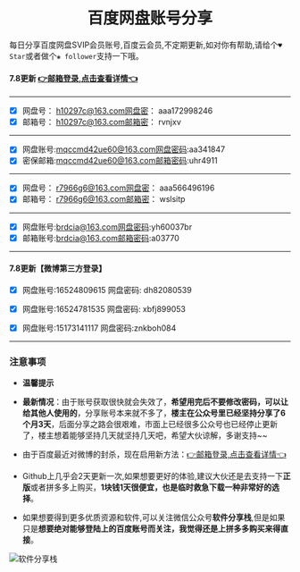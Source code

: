<h1 align="center">百度网盘账号分享</h1>

每日分享百度网盘SVIP会员账号,百度云会员,不定期更新,如对你有帮助,请给个`♥ Star`或者做个`❀ follower`支持一下哦。


#### 7.8更新 [👉邮箱登录,点击查看详情👈](https://mp.weixin.qq.com/s/I92g9NQHru8VkGvXl57ljg) 

---

- [x] 网盘号： h10297c@163.com网盘密： aaa172998246
- [x] 邮箱号： h10297c@163.com邮箱密： rvnjxv

---

- [x] 网盘账号:mqccmd42ue60@163.com网盘密码:aa341847
- [x] 密保邮箱:mqccmd42ue60@163.com邮箱密码:uhr4911

---

- [x] 网盘号： r7966g6@163.com网盘密： aaa566496196
- [x] 邮箱号： r7966g6@163.com邮箱密： wslsitp

---

- [x] 网盘账号:brdcia@163.com网盘密码:yh60037br
- [x] 邮箱账号:brdcia@163.com邮箱密码:a03770

---

#### 7.8更新【微博第三方登录】

- [x] 网盘账号:16524809615 网盘密码: dh82080539

- [x] 网盘账号:16524781535 网盘密码: xbfj899053

- [x] 网盘账号:15173141117  网盘密码:znkboh084

---


### 注意事项

- **温馨提示**

- **最新情况**：由于账号获取很快就会失效了，**希望用完后不要修改密码，可以让给其他人使用的**，分享账号本来就不多了，**楼主在公众号里已经坚持分享了6个月3天**，后面分享之路会很艰难，市面上已经很多公众号也已经停止更新了，楼主想着能够坚持几天就坚持几天吧，希望大伙谅解，多谢支持~~


- 由于百度最近对微博的封杀，现在启用新方法：[👉邮箱登录,点击查看详情👈](https://mp.weixin.qq.com/s/I92g9NQHru8VkGvXl57ljg)

- Github上几乎会2天更新一次,如果想要更好的体验,建议大伙还是去支持一下**正版**或者拼多多上购买，**1块钱1天很便宜，也是临时救急下载一种非常好的选择**。

- 如果想要得到更多优质资源和软件,可以关注微信公众号**软件分享栈**,但是如果只是**想要绝对能够登陆上的百度账号而关注，我觉得还是上拼多多购买来得直接**。

![软件分享栈](https://mmbiz.qpic.cn/sz_mmbiz_jpg/k3AvvTgqtAgEic5TdbeX4vVNKDKscmficQ8l6q2vPnND4D72wTtib6iaqCXqiafpvs9NwrSSN2NgoLw3nwm06Jmu8zg/640?wx_fmt=jpeg&tp=webp&wxfrom=5&wx_lazy=1&wx_co=1)
